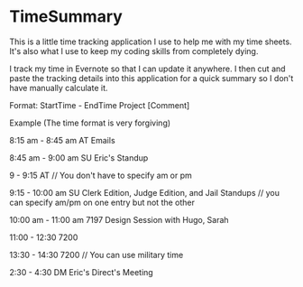 TimeSummary
===========
This is a little time tracking application I use to help me with my time sheets. It's also what I use to keep my coding skills from completely dying.

I track my time in Evernote so that I can update it anywhere. I then cut and paste the tracking details into this application for a quick summary so I don't have manually calculate it.

Format:  StartTime - EndTime Project [Comment]

Example (The time format is very forgiving)

8:15 am - 8:45 am AT Emails

8:45 am - 9:00 am SU Eric's Standup

9 - 9:15 AT // You don't have to specify am or pm

9:15 - 10:00 am SU Clerk Edition, Judge Edition, and Jail Standups // you can specify am/pm on one entry but not the other

10:00 am - 11:00 am 7197 Design Session with Hugo, Sarah

11:00 - 12:30 7200 

13:30 - 14:30 7200 // You can use military time

2:30 - 4:30 DM Eric's Direct's Meeting
